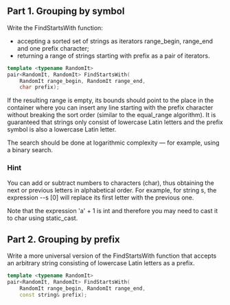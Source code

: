 ## Part 1. Grouping by symbol

Write the FindStartsWith function:

- accepting a sorted set of strings as iterators range_begin, range_end and one prefix character;
- returning a range of strings starting with prefix as a pair of iterators.
```cpp
template <typename RandomIt>
pair<RandomIt, RandomIt> FindStartsWith(
    RandomIt range_begin, RandomIt range_end,
    char prefix);
```
If the resulting range is empty, its bounds should point to the place in the container where you can insert any line starting with the prefix character without breaking the sort order (similar to the equal_range algorithm). It is guaranteed that strings only consist of lowercase Latin letters and the prefix symbol is also a lowercase Latin letter.

The search should be done at logarithmic complexity — for example, using a binary search.
### Hint

You can add or subtract numbers to characters (char), thus obtaining the next or previous letters in alphabetical order. For example, for string s, the expression --s [0] will replace its first letter with the previous one.

Note that the expression 'a' + 1 is int and therefore you may need to cast it to char using static_cast.
## Part 2. Grouping by prefix

Write a more universal version of the FindStartsWith function that accepts an arbitrary string consisting of lowercase Latin letters as a prefix.
```Cpp
template <typename RandomIt>
pair<RandomIt, RandomIt> FindStartsWith(
    RandomIt range_begin, RandomIt range_end,
    const string& prefix);
```
